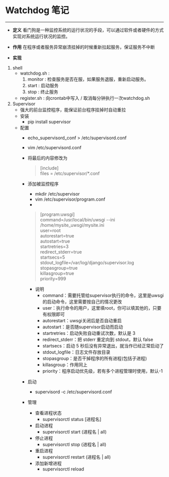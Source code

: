 # Watchdog 笔记
----
 - **定义**
看门狗是一种监控系统的运行状况的手段，可以通过软件或者硬件的方式实现对系统运行状况的监控。   

 - **作用**
在程序或者服务异常崩溃挂掉的时候重新拉起服务，保证服务不中断   

 - **实现**
1. shell   
	- watchdog.sh : 
		1. monitor : 检查服务是否在服，如果服务退服，重新启动服务。
		2. start : 启动服务
		3. stop : 终止服务   
	- register.sh : 向crontab中写入 / 取消每分钟执行一次watchdog.sh   
2. Supervisor
	  - 强大的前台监控程序，能保证前台程序挂掉时自动重拉
	  - 安装
		  - pip install supervisor
	  - 配置
		  - echo_supervisord_conf > /etc/supervisord.conf
		  - vim /etc/supervisord.conf
		  - 将最后的内容修改为
			>  [include]    
			 				 files = /etc/supervisor/*.conf

		- 添加被监控程序
			- mkdir /etc/supervisor
			- vim /etc/supervisor/program.conf
			- 
			> [program:uwsgi]    
			> 					command=/usr/local/bin/uwsgi --ini /home/mysite_uwsgi/mysite.ini     
			> 					user=root     
			> 					autorestart=true    
			> 					autostart=true     
			> 					startretries=3     
			> 					redirect_stderr=true     
			> 					startsecs=5     
			> 					stdout_logfile=/var/log/django/supervisor.log     
			> 					stopasgroup=true     
			> 					killasgroup=true    
			> 					priority=999     

			- 说明
				- command：需要托管给supervisor执行的命令，这里是uwsgi的启动命令，这里需要按自己的情况更改
				- user：执行命令的用户，这里填root，你可以填其他的，只要有权限即可
				- autorestart：uwsgi关闭后是否自动重启
				- autostart：是否随supervisor启动而启动
				- startretries：启动失败自动重试次数，默认是 3
				- redirect_stderr：把 stderr 重定向到 stdout，默认 false
				- startsecs：启动 5 秒后没有异常退出，就当作已经正常启动了
				- stdout_logfile：日志文件存放目录
				- stopasgroup：是否干掉程序的所有进程(包括子进程)
				- killasgroup：作用同上
				- priority：程序启动优先级，若有多个进程管理时使用，默认-1
		- 启动
			- supervisord -c /etc/supervisord.conf
		- 管理
			- 查看进程状态
				- supervisorctl status  [进程名]
			- 启动进程
				- supervisorctl start (进程名 | all)
			- 停止进程
				- supervisorctl stop (进程名 | all)
			- 重启进程
				- supervisorctl restart (进程名 | all)
			- 添加新增进程
				- supervisorctl reload

